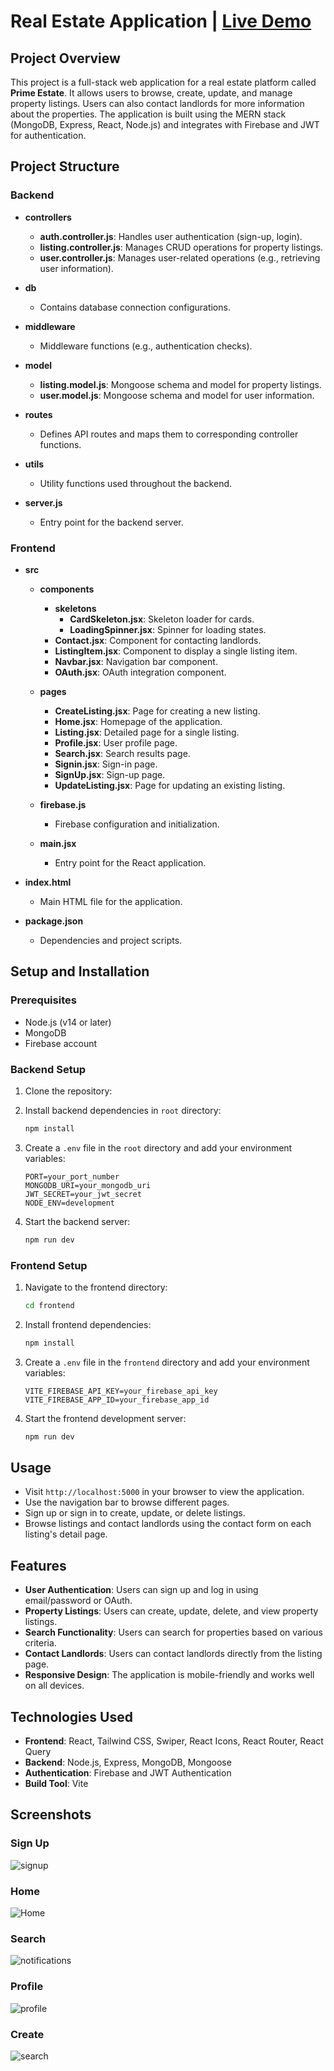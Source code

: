 # Real Estate Application | [Live Demo](https://prime-estate-zvpn.onrender.com/)

## Project Overview

This project is a full-stack web application for a real estate platform called **Prime Estate**. It allows users to browse, create, update, and manage property listings. Users can also contact landlords for more information about the properties. The application is built using the MERN stack (MongoDB, Express, React, Node.js) and integrates with Firebase and JWT for authentication.

## Project Structure

### Backend

- **controllers**
  - **auth.controller.js**: Handles user authentication (sign-up, login).
  - **listing.controller.js**: Manages CRUD operations for property listings.
  - **user.controller.js**: Manages user-related operations (e.g., retrieving user information).

- **db**
  - Contains database connection configurations.

- **middleware**
  - Middleware functions (e.g., authentication checks).

- **model**
  - **listing.model.js**: Mongoose schema and model for property listings.
  - **user.model.js**: Mongoose schema and model for user information.

- **routes**
  - Defines API routes and maps them to corresponding controller functions.

- **utils**
  - Utility functions used throughout the backend.

- **server.js**
  - Entry point for the backend server.

### Frontend

- **src**
  - **components**
    - **skeletons**
      - **CardSkeleton.jsx**: Skeleton loader for cards.
      - **LoadingSpinner.jsx**: Spinner for loading states.
    - **Contact.jsx**: Component for contacting landlords.
    - **ListingItem.jsx**: Component to display a single listing item.
    - **Navbar.jsx**: Navigation bar component.
    - **OAuth.jsx**: OAuth integration component.

  - **pages**
    - **CreateListing.jsx**: Page for creating a new listing.
    - **Home.jsx**: Homepage of the application.
    - **Listing.jsx**: Detailed page for a single listing.
    - **Profile.jsx**: User profile page.
    - **Search.jsx**: Search results page.
    - **Signin.jsx**: Sign-in page.
    - **SignUp.jsx**: Sign-up page.
    - **UpdateListing.jsx**: Page for updating an existing listing.

  - **firebase.js**
    - Firebase configuration and initialization.

  - **main.jsx**
    - Entry point for the React application.

- **index.html**
  - Main HTML file for the application.

- **package.json**
  - Dependencies and project scripts.

## Setup and Installation

### Prerequisites

- Node.js (v14 or later)
- MongoDB
- Firebase account

### Backend Setup

1. Clone the repository:

2. Install backend dependencies in `root` directory:
   ```sh
   npm install
   ```

3. Create a `.env` file in the `root` directory and add your environment variables:
   ```
   PORT=your_port_number
   MONGODB_URI=your_mongodb_uri
   JWT_SECRET=your_jwt_secret
   NODE_ENV=development
   ```

4. Start the backend server:
   ```sh
   npm run dev
   ```

### Frontend Setup

1. Navigate to the frontend directory:
   ```sh
   cd frontend
   ```

2. Install frontend dependencies:
   ```sh
   npm install
   ```

3. Create a `.env` file in the `frontend` directory and add your environment variables:
   ```
   VITE_FIREBASE_API_KEY=your_firebase_api_key
   VITE_FIREBASE_APP_ID=your_firebase_app_id
   ```

4. Start the frontend development server:
   ```sh
   npm run dev
   ```

## Usage

- Visit `http://localhost:5000` in your browser to view the application.
- Use the navigation bar to browse different pages.
- Sign up or sign in to create, update, or delete listings.
- Browse listings and contact landlords using the contact form on each listing's detail page.

## Features

- **User Authentication**: Users can sign up and log in using email/password or OAuth.
- **Property Listings**: Users can create, update, delete, and view property listings.
- **Search Functionality**: Users can search for properties based on various criteria.
- **Contact Landlords**: Users can contact landlords directly from the listing page.
- **Responsive Design**: The application is mobile-friendly and works well on all devices.

## Technologies Used

- **Frontend**: React, Tailwind CSS, Swiper, React Icons, React Router, React Query
- **Backend**: Node.js, Express, MongoDB, Mongoose
- **Authentication**: Firebase and JWT Authentication
- **Build Tool**: Vite

## Screenshots

### Sign Up
![signup](screenshots/signup.png)

### Home
![Home](screenshots/home.png)

### Search
![notifications](screenshots/search.png)

### Profile
![profile](screenshots/profile.png)

### Create
![search](screenshots/create.png)
